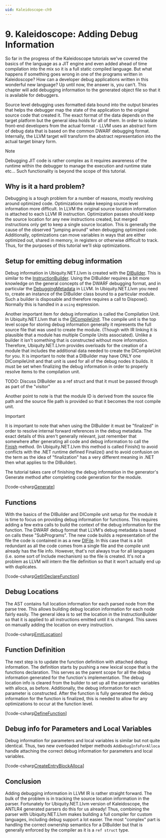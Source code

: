 ```yaml
---
uid: Kaleidoscope-ch9
---
```


# 9. Kaleidoscope: Adding Debug Information
So far in the progress of the Kaleidoscope tutorials we've covered the basics of the language as a JIT
engine and even added ahead of time compilation into the mix so it is a full static compiled language. But
what happens if something goes wrong in one of the programs written in Kaleidoscope? How can a developer
debug applications written in this wonderful new language? Up until now, the answer is, you can't. This
chapter will add debugging information to the generated object file so that it is available for debuggers.

Source level debugging uses formatted data bound into the output binaries that helps the debugger map the
state of the application to the original source code that created it. The exact format of the data depends
on the target platform but the general idea holds for all of them. In order to isolate front-end developers
from the actual format - LLVM uses an abstract form of debug data that is based on the common DWARF
debugging format. Internally, the LLVM target will transform the abstract representation into the actual
target binary form.

>[!NOTE]
> Debugging JIT code is rather complex as it requires awareness of the runtime within the debugger to
> manage the execution and runtime state etc... Such functionality is beyond the scope of this tutorial.

## Why is it a hard problem?
Debugging is a tough problem for a number of reasons, mostly revolving around optimized code. Optimizations
make keeping source level information more difficult. In LLVM the original source location information is
attached to each LLVM IR instruction. Optimization passes should keep the source location for any new
instructions created, but merged instructions only get to keep a single source location. This is generally
the cause of the observed "jumping around" when debugging optimized code. Additionally, optimizations can
move variables in ways that are either optimized out, shared in memory, in registers or otherwise difficult
to track. Thus, for the purposes of this tutorial we'll skip optimizations.

## Setup for emitting debug information
Debug information in Ubiquity.NET.Llvm is created with the [DIBuilder](xref:Ubiquity.NET.Llvm.DebugInfo.DIBuilder).
This is similar to the [InstructionBuilder](xref:Ubiquity.NET.Llvm.Instructions.InstructionBuilder). Using the
DIBuilder requires a bit more knowledge on the general concepts of the DWARF debugging format, and
in particular the [DebuggingMetadata](xref:llvm_sourcelevel_debugging) in LLVM. In Ubiquity.NET.Llvm you need
to, create an instance of the DIBuilder class bound to a particular module. Such a builder is disposable and
therefore requires a call to Dispose(). Normally this is handled in a `using` expression.

Another important item for debug information is called the Compilation Unit. In Ubiquity.NET.Llvm that is the
[DICompileUnit](xref:Ubiquity.NET.Llvm.DebugInfo.DICompileUnit). The compile unit is the top level scope for
storing debug information generally it represents the full source file that was used to create the module.
(Though with IR linking it is plausible that a module has multiple Compile Units associated).
Unlike a builder it isn't something that is constructed without more information.
Therefore, Ubiquity.NET.Llvm provides overloads for the creation of a module that includes the additional data
needed to create the DICompileUnit for you. It is important to note that a DIBuilder may have ONLY one
DICompileUnit and that unit is used for all of the debug nodes it builds. It must be set when finalizing
the debug information in order to properly resolve items to the compilation unit.

TODO: Discuss DIBuilder as a ref struct and that it must be passed through as part of the "visitor"

Another point to note is that the module ID is derived from the source file path and the source file path
is provided so that it becomes the root compile unit.

>[!IMPORTANT]
> It is important to note that when using the DIBuilder it must be "finalized" in order to resolve internal
> forward references in the debug metadata. The exact details of this aren't generally relevant, just
> remember that somewhere after generating all code and debug information to call the 
> [Finish](xref:Ubiquity.NET.Llvm.DebugInfo.DIBuilder.Finish(Ubiquity.NET.Llvm.DebugInfo.DISubProgram))
> method. (In Ubiquity.NET.Llvm this method is called Finish() to avoid conflicts with the .NET runtime defined
> Finalize() and to avoid confusion on the term as the idea of "finalization" has a very different meaning
> in .NET then what applies to the DIBuilder).

The tutorial takes care of finishing the debug information in the generator's Generate method after
completing code generation for the module.

[!code-csharp[Generate](CodeGenerator.cs#Generate)]

## Functions
With the basics of the DIBuilder and DICompile unit setup for the module it is time to focus on providing
debug information for functions. This requires adding a few extra calls to build the context of the debug
information for the function. The DWARF debug format that LLVM's debug metadata is based on calls these
"SubPrograms". The new code builds a representation of the file the code is contained in as a new 
[DIFile](xref:Ubiquity.NET.Llvm.DebugInfo.DIFile). In this case that is a bit redundant as all the code comes from
a single file and the compile unit already has the file info. However, that's not always true for all
languages (i.e. some sort of Include mechanism) so the file is created. It's not a problem as LLVM will
intern the file definition so that it won't actually end up with duplicates.


[!code-csharp[GetIrDeclareFunction](CodeGenerator.cs#GetOrDeclareFunction)]

## Debug Locations
The AST contains full location information for each parsed node from the parse tree. This allows building
debug location information for each node fairly easily. The general idea is to set the location in the
InstructionBuilder so that it is applied to all instructions emitted until it is changed. This saves on
manually adding the location on every instruction.

[!code-csharp[EmitLocation](CodeGenerator.cs#EmitLocation)]

## Function Definition
The next step is to update the function definition with attached debug information. The definition starts
by pushing a new lexical scope that is the functions declaration. This serves as the parent scope for all
the debug information generated for the function's implementation. The debug location info is cleared from
the builder to set up all the parameter variables with alloca, as before. Additionally, the debug
information for each parameter is constructed. After the function is fully generated the debug information
for the function is finalized, this is needed to allow for any optimizations to occur at the function
level.

[!code-csharp[DefineFunction](CodeGenerator.cs#FunctionDefinition)]

## Debug info for Parameters and Local Variables
Debug information for parameters and local variables is similar but not quite identical. Thus, two new
overloaded helper methods `AddDebugInfoForAlloca` handle attaching the correct debug information for
parameters and local variables.

[!code-csharp[CreateEntryBlockAlloca](CodeGenerator.cs#AddDebugInfoForAlloca)]

## Conclusion
Adding debugging information in LLVM IR is rather straight forward. The bulk of the problem is in tracking
the source location information in the parser. Fortunately for Ubiquity.NET.Llvm version of Kaleidoscope, the ANTLR4
generated parsers do this for us already! Thus, combining the parser with Ubiquity.NET.Llvm makes building a full
compiler for custom languages, including debug support a lot easier. The most "complex" part is handling the
correct ownership semantics for a DIBuilder but that is generally enforced by the compiler as it is a 
`ref struct` type.
